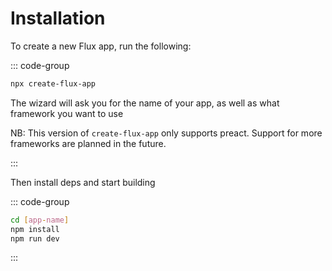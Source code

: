 # Installation

To create a new Flux app, run the following:

::: code-group

```bash [npm]
npx create-flux-app
```

The wizard will ask you for the name of your app, as well as what framework you want to use

NB: This version of `create-flux-app` only supports preact. Support for more frameworks are planned in the future.

:::

Then install deps and start building

::: code-group

```bash [npm]
cd [app-name]
npm install
npm run dev
```

:::
